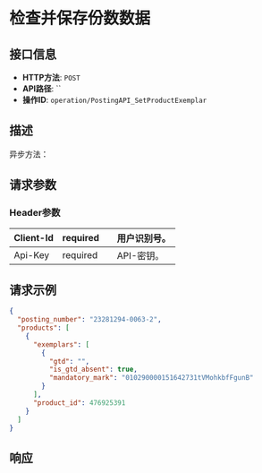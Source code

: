 # 检查并保存份数数据

## 接口信息

- **HTTP方法**: `POST`
- **API路径**: ``
- **操作ID**: `operation/PostingAPI_SetProductExemplar`

## 描述

异步方法：

## 请求参数

### Header参数

| Client-Id | required |  | 用户识别号。 |
|---|---|---|---|
| Api-Key | required |  | API-密钥。 |

## 请求示例

```json
{
  "posting_number": "23281294-0063-2",
  "products": [
    {
      "exemplars": [
        {
          "gtd": "",
          "is_gtd_absent": true,
          "mandatory_mark": "010290000151642731tVMohkbfFgunB"
        }
      ],
      "product_id": 476925391
    }
  ]
}
```

## 响应
